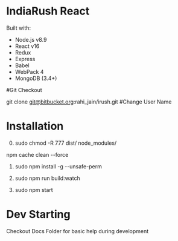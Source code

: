 # IndiaRush React

Built with:
* Node.js v8.9
* React v16
* Redux
* Express
* Babel
* WebPack 4
* MongoDB (3.4+)

#Git Checkout

git clone git@bitbucket.org:rahi_jain/irush.git  #Change User Name


# Installation
0. sudo chmod -R 777 dist/ node_modules/

npm cache clean --force



1. sudo npm install -g --unsafe-perm

2. sudo npm run build:watch

3. sudo npm start

# Dev Starting

Checkout Docs Folder for basic help during development
